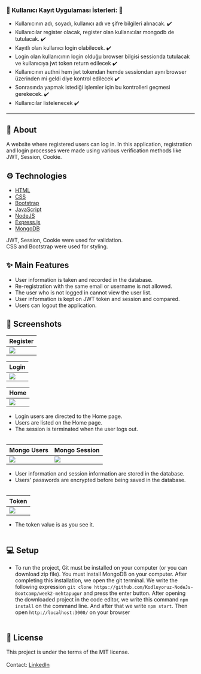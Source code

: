 ### :gem: Kullanıcı Kayıt Uygulaması İsterleri: :gem: 
 
  - Kullanıcının adı, soyadı, kullanıcı adı ve şifre bilgileri alınacak. :heavy_check_mark:
  - Kullanıcılar register olacak, register olan kullanıcılar mongodb de tutulacak. :heavy_check_mark:
  - Kayıtlı olan kullanıcı login olabilecek. :heavy_check_mark:
  - Login olan kullanıcının login olduğu browser bilgisi sessionda tutulacak ve kullanıcıya jwt token return edilecek :heavy_check_mark:
  - Kullanıcının authni hem jwt tokendan hemde sessiondan aynı browser üzerinden mi geldi diye kontrol edilecek :heavy_check_mark:
  - Sonrasında yapmak istediği işlemler için bu kontrolleri geçmesi gerekecek. :heavy_check_mark:
  - Kullanıcılar listelenecek :heavy_check_mark:
<hr>

## :calling: About
A website where registered users can log in. In this application, registration and login processes were made using various verification methods like JWT, Session, Cookie.

## :gear: Technologies

- [HTML](https://www.w3schools.com/html/)
- [CSS](https://www.w3schools.com/css/)
- [Bootstrap](https://getbootstrap.com/docs/)
- [JavaScript](https://www.javascript.com/)
- [NodeJS](https://nodejs.org/en/)
- [Express.js](https://expressjs.com/)
- [MongoDB](https://www.mongodb.com/)

JWT, Session, Cookie were used for validation.<br/>
CSS and Bootstrap were used for styling.
<br/>

## :sparkles: Main Features

  - User information is taken and recorded in the database.
  - Re-registration with the same email or username is not allowed.
  - The user who is not logged in cannot view the user list.
  - User information is kept on JWT token and session and compared.
  - Users can logout the application.

## :camera_flash: Screenshots

| Register |
| --- |
| <img src="https://user-images.githubusercontent.com/24686636/149600366-5a7828e7-58ef-4125-94fd-ee754cfa6ef6.png"> |

| Login | 
| --- |
| <img src="https://user-images.githubusercontent.com/24686636/149600374-165951d6-c1d4-4068-8235-e28650097575.png"> |

| Home | 
| --- |
| <img src="https://user-images.githubusercontent.com/24686636/149600582-1ed1c14b-edf4-4c71-8730-a736feed40ab.png"> |

 - Login users are directed to the Home page.
 - Users are listed on the Home page.
 - The session is terminated when the user logs out. <br/><br/>

| Mongo Users | Mongo Session | 
| --- | --- |
| <img src="https://user-images.githubusercontent.com/24686636/149600983-83b3f4c7-1eab-4721-91ed-7ab715a4b72c.png"> | <img src="https://user-images.githubusercontent.com/24686636/149600686-75539306-bd10-4dc2-9b2a-e932d24c560a.png"> |

 - User information and session information are stored in the database.
 - Users' passwords are encrypted before being saved in the database. <br/><br/>

| Token | 
| --- |
| <img src="https://user-images.githubusercontent.com/24686636/149600789-13cb185a-b7b9-4bff-8669-50466c89c993.png"> |

 - The token value is as you see it. <br/><br/>

## :computer: Setup
  
  - To run the project, Git must be installed on your computer (or you can download zip file). You must install MongoDB on your computer. After completing this installation, we open the git terminal. We write the following expression `git clone https://github.com/Kodluyoruz-NodeJs-Bootcamp/week2-mehtapugur` and press the enter button. After opening the downloaded project in the code editor, we write this command `npm install` on the command line. And after that we write `npm start`. Then open `http://localhost:3000/` on your browser<br/><br/>
 

## :memo: License
This project is under the terms of the MIT license.
<br/>
<br/>
Contact: [LinkedIn](https://www.linkedin.com/in/mehtapugur)
